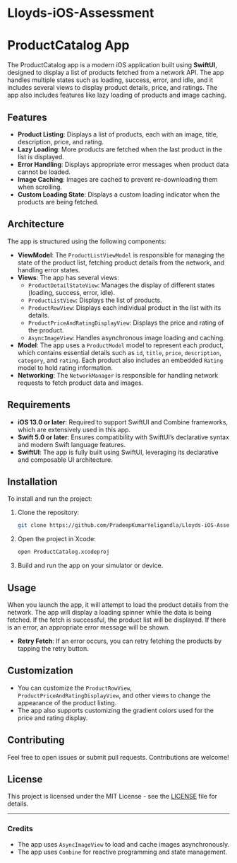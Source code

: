# Lloyds-iOS-Assessment
# ProductCatalog App

The ProductCatalog app is a modern iOS application built using **SwiftUI**, designed to display a list of products fetched from a network API. The app handles multiple states such as loading, success, error, and idle, and it includes several views to display product details, price, and ratings. The app also includes features like lazy loading of products and image caching.

## Features

- **Product Listing**: Displays a list of products, each with an image, title, description, price, and rating.
- **Lazy Loading**: More products are fetched when the last product in the list is displayed.
- **Error Handling**: Displays appropriate error messages when product data cannot be loaded.
- **Image Caching**: Images are cached to prevent re-downloading them when scrolling.
- **Custom Loading State**: Displays a custom loading indicator when the products are being fetched.

## Architecture

The app is structured using the following components:

- **ViewModel**: The `ProductListViewModel` is responsible for managing the state of the product list, fetching product details from the network, and handling error states.
- **Views**: The app has several views:
  - `ProductDetailStateView`: Manages the display of different states (loading, success, error, idle).
  - `ProductListView`: Displays the list of products.
  - `ProductRowView`: Displays each individual product in the list with its details.
  - `ProductPriceAndRatingDisplayView`: Displays the price and rating of the product.
  - `AsyncImageView`: Handles asynchronous image loading and caching.
- **Model**: The app uses a `ProductModel` model to represent each product, which contains essential details such as `id`, `title`, `price`, `description`, `category`, and `rating`. Each product also includes an embedded `Rating` model to hold rating information.
- **Networking**: The `NetworkManager` is responsible for handling network requests to fetch product data and images.

## Requirements

- **iOS 13.0 or later**: Required to support SwiftUI and Combine frameworks, which are extensively used in this app.
- **Swift 5.0 or later**: Ensures compatibility with SwiftUI’s declarative syntax and modern Swift language features.
- **SwiftUI**: The app is fully built using SwiftUI, leveraging its declarative and composable UI architecture.

## Installation

To install and run the project:

1. Clone the repository:
    ```bash
    git clone https://github.com/PradeepKumarYeligandla/Lloyds-iOS-Assessment
    ```
2. Open the project in Xcode:
    ```bash
    open ProductCatalog.xcodeproj
    ```
3. Build and run the app on your simulator or device.

## Usage

When you launch the app, it will attempt to load the product details from the network. The app will display a loading spinner while the data is being fetched. If the fetch is successful, the product list will be displayed. If there is an error, an appropriate error message will be shown.

- **Retry Fetch**: If an error occurs, you can retry fetching the products by tapping the retry button.

## Customization

- You can customize the `ProductRowView`, `ProductPriceAndRatingDisplayView`, and other views to change the appearance of the product listing.
- The app also supports customizing the gradient colors used for the price and rating display.

## Contributing

Feel free to open issues or submit pull requests. Contributions are welcome!

## License

This project is licensed under the MIT License - see the [LICENSE](LICENSE) file for details.

---

### Credits

- The app uses `AsyncImageView` to load and cache images asynchronously.
- The app uses `Combine` for reactive programming and state management.
